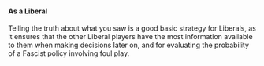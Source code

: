 #### As a Liberal

Telling the truth about what you saw is a good basic strategy for Liberals, as it ensures that the other Liberal players have the most information available to them when making decisions later on, and for evaluating the probability of a Fascist policy involving foul play.

